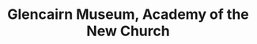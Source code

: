 ---
layout: repo
title: "Glencairn Museum, Academy of the New Church"
id: 13644
permalink: repos/13644/
---